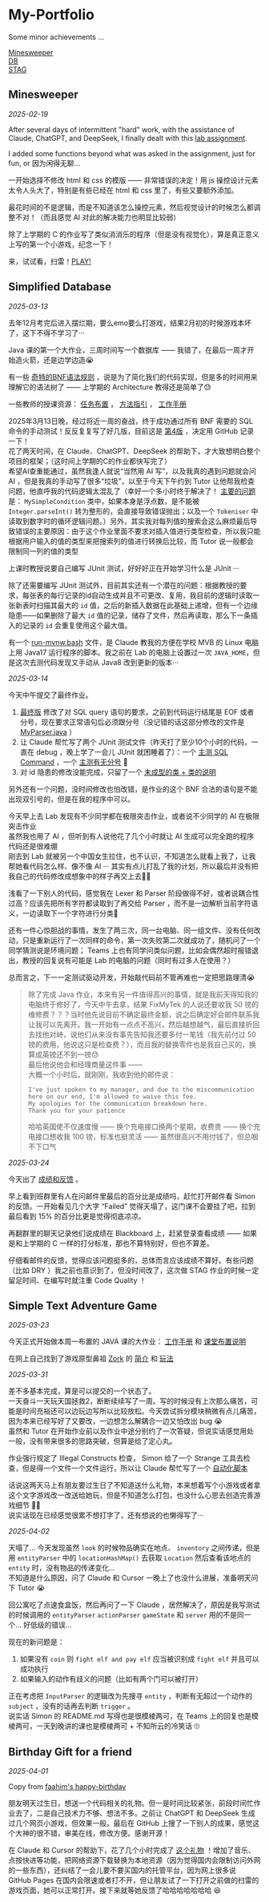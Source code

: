 # My-Portfolio

Some minor achievements ...

[Minesweeper](#minesweeper)  
[DB](#simplified-database)  
[STAG](#simple-text-adventure-game)  

## Minesweeper

*2025-02-19*  

After several days of intermittent "hard" work, with the assistance of Claude, ChatGPT, and DeepSeek, I finally dealt with this [lab assignment](https://github.com/cs-uob/software-tools/blob/main/15-js/lab/minesweeper.md).  

I added some functions beyond what was asked in the assignment, just for fun, or 因为闲得无聊...  

一开始选择不修改 html 和 css 的模版 —— 非常错误的决定！用 js 操控设计元素太令人头大了，特别是有些已经在 html 和 css 里了，有些又要额外添加。  

最花时间的不是逻辑，而是不知道该怎么操控元素，然后视觉设计的时候怎么都调整不对！（而且感觉 AI 对此的解决能力也明显比较弱）  

除了上学期的 C 的作业写了类似消消乐的程序（但是没有视觉化），算是真正意义上写的第一个小游戏，纪念一下！  

来，试试看，扫雷！[PLAY!](https://mdfcsc.github.io/My-Portfolio/minesweeper/minesweeper.html)  

## Simplified Database

*2025-03-13*  

去年12月考完后进入摆烂期，要么emo要么打游戏，结果2月初的时候游戏本坏了，这下不得不学习了···  

Java 课的第一个大作业，三周时间写一个数据库 —— 我错了，在最后一周才开始造火箭，还是边学边造😭  

有一些 [奇特的BNF语法规则](./SimplifiedDatabase/cw-db-3_4/introduction/BNF.txt) ，说是为了简化我们的代码实现，但是多的时间用来理解它的语法树了 —— 上学期的 Architecture 教得还是简单了😓  

一些教师的授课资源： [任务布置](https://github.com/drslock/JAVA2024/blob/main/Weekly%20Briefings/07-DB-Briefing.pdf) ， [方法指引](https://github.com/drslock/JAVA2024/blob/main/Weekly%20Briefings/08-DB-Implementation.pdf) ， [工作手册](https://github.com/drslock/JAVA2024/tree/main/Weekly%20Workbooks/07%20DB%20assignment)  

2025年3月13日晚，经过将近一周的奋战，终于成功通过所有 BNF 需要的 SQL 命令的手动测试！反反复复写了好几版，目前这是 [第4版](./SimplifiedDatabase/cw-db-3_4/) ，决定用 GitHub 记录一下！  
花了两天时间，在 Claude、ChatGPT、DeepSeek 的帮助下，才大致想明白整个项目的框架；（这时间上学期的C的作业都快写完了）  
希望AI查重能通过，虽然我逢人就说“当然用 AI 写”，以及我真的遇到问题就会问 AI ，但是我真的手动写了很多“垃圾”，以至于今天下午约到 Tutor 让他帮我检查问题，他直呼我的代码逻辑太混乱了（幸好一个多小时终于解决了！ [主要的问题](./SimplifiedDatabase/cw-db-3_4/introduction/0313问题记录.txt) 是： `MySimpleCondition` 类中，如果本身是浮点数，是不能被 `Integer.parseInt()` 转为整形的，会直接导致错误抛出；以及一个 `Tokeniser` 中读取到数字时的循环逻辑问题。）另外，其实我对每列值的搜索会这么麻烦最后导致错误的主要原因：由于这个作业里面不要求对插入值进行类型检查，所以我只能根据用户输入的值的类型来把搜索列的值进行转换后比较，而 Tutor 说一般都会限制同一列的值的类型  

上课时教授说要自己编写 JUnit 测试，好好好正在开始学习什么是 JUnit ···  

除了还需要编写 JUnit 测试外，目前其实还有一个潜在的问题：根据教授的要求，每张表的每行记录的id自动生成并且不可更改、复用，我目前的逻辑时读取一张新表时扫描其最大的 `id` 值，之后的新插入数据在此基础上递增，但有一个边缘隐患——如果删除了最大 `id` 值的记录，储存了文件，然后再读取，那么下一条插入的记录的 `id` 会重复使用这个最大值。  

有一个 [run-mvnw.bash](./SimplifiedDatabase/cw-db-3_4/run-mvnw.bash) 文件，是 Claude 教我的方便在学校 MVB 的 Linux 电脑上用 Java17 运行程序的脚本。我之前在 Lab 的电脑上设置过一次 `JAVA_HOME`，但是这次去测代码发现又手动从 Java8 改到更新的版本···  

*2025-03-14*  

今天中午提交了最终作业。  

1. [最终版](./SimplifiedDatabase/cw-db-3_5/) 修改了对 SQL query 语句的要求，之前到代码运行结尾是 EOF 或者分号，现在要求正常语句后必须跟分号（没记错的话这部分修改的文件是 [MyParser.java](./SimplifiedDatabase/cw-db-3_5/src/main/java/edu/uob/analyser/MyParser.java) ）  
2. 让 Claude 帮忙写了两个 JUnit 测试文件（昨天打了至少10个小时的代码，一直在 debug ，晚上学了一会儿 JUnit 就困睡着了）：一个 [主测 SQL Command](./SimplifiedDatabase/cw-db-3_5/src/test/java/edu/uob/MyDbTests.java) ，一个 [主测有无分号](./SimplifiedDatabase/cw-db-3_5/src/test/java/edu/uob/MySemicolonTests.java) 🥲  
3. 对 id 隐患的修改没能完成，只留了一个 [未成型的类 + 类的说明](./SimplifiedDatabase/cw-db-3_5/src/main/java/edu/uob/storage/IdManager.java)  

另外还有一个问题，没时间修改也怕改错，是作业的这个 BNF 合法的语句是不能出现双引号的，但是在我的程序中可以。

今天早上去 Lab 发现有不少同学都在极限突击作业，或者说不少同学的 AI 在极限突击作业  
虽然我也用了 AI ，但听到有人说他花了几个小时就让 AI 生成可以完全跑的程序代码还是很难绷  
刚去到 Lab 就被另一个中国女生拉住，也不认识，不知道怎么就看上我了，让我帮她看代码怎么样、像不像 AI ··· 其实有点儿打乱了我的计划，所以最后并没有把我自己的代码修改成想象中的样子再交上去😮‍💨  

浅看了一下别人的代码，感觉我在 Lexer 和 Parser 阶段做得不好，或者说耦合性过高？应该先把所有字符都读取到了再交给 Parser ，而不是一边解析当前字符语义，一边读取下一个字符进行分类🤔  

还有一件心惊胆战的事情，发生了两三次，同一台电脑、同一组文件、没有任何改动，只是重新运行了一次同样的命令，第一次失败第二次就成功了，随机问了一个同学猜测说是环境问题； Teams 上也有同学问类似问题，比如会偶然超时报错退出，教授的回复说有可能是 Lab 的电脑的问题（同时有过多人在使用？）  

总而言之，下一一定测试驱动开发，开始敲代码前不管再难也一定把思路理清😭  

> 除了完成 Java 作业，本来有另一件值得高兴的事情，就是我前天得知我的电脑终于修好了，今天中午去拿，结果 FixMyTek 的人说还要收我 50 镑的维修费？？？当时他先说目前不确定最终金额，说之后确定好会邮件联系我让我可以先离开。我一开始有一点点不高兴，然后越想越气，最后直接折回去找他对峙，说他们从来没有事先告知我还要多付一笔钱（我先前付过 50 镑的费用，他说这只是检查费？），而且我的替换零件也是我自己买的，换算成英镑还不到一镑😓  
> 最后他说他会和经理商量这件事 ——  
> 大概一个小时后，就刚刚，我收到他的邮件说：  
>  
> ```  
> I've just spoken to my manager, and due to the miscommunication here on our end, I'm allowed to waive this fee.  
> My apologies for the communication breakdown here.  
> Thank you for your patience  
> ```  
>  
> 哈哈英国佬不仅速度慢 —— 换个充电接口换两个星期，收费贵 —— 换个充电接口想收我 100 镑，标准也挺灵活 —— 虽然很高兴不用付钱了，但总咽不下口气  

*2025-03-24*  

今天出了 [成绩和反馈](./SimplifiedDatabase/Feedback.md) 。  

早上看到班群里有人在问邮件里最后的百分比是成绩吗，赶忙打开邮件看 Simon 的反馈。一开始看见几个大字 “Failed” 觉得天塌了，这门课不会要挂了吧，拉到最后看到 15% 的百分比更是觉得彻底凉凉。  

再翻群里的聊天记录他们说成绩在 Blackboard 上，赶紧登录查看成绩 —— 如果是和上学期的 C 一样的打分标准，那也不算特别好，但也不算差。  

仔细看邮件的反馈，觉得应该问题挺多的，总体而言应该成绩不算好。有些问题（比如 DRY ）我之前也意识到了，但没时间改了，这次做 STAG 作业的时候一定留足时间、在编写时就注重 Code Quality ！  

## Simple Text Adventure Game

*2025-03-23*  

今天正式开始做本周一布置的 JAVA 课的大作业： [工作手册](https://github.com/drslock/JAVA2024/tree/main/Weekly%20Workbooks/10%20STAG%20assignment) 和 [课堂布置说明](https://github.com/drslock/JAVA2024/blob/main/Weekly%20Briefings/10-STAG-Briefing.pdf)  

在网上自己找到了游戏原型鼻祖 [Zork](https://tinyurl.com/zork-game) 的 [简介](https://zork.fandom.com/wiki/White_house) 和 [玩法](https://zork.fandom.com/wiki/Command_List)  

*2025-03-31*  

差不多基本完成，算是可以提交的一个状态了。  
一天奋斗一天玩天国拯救2，断断续续写了一周。写的时候没有上次那么痛苦，可能是时间充裕还可以边玩边写所以比较放松。今天尝试拆分模块稍微有点儿痛苦，因为本来已经写好了又要改，一边想怎么解耦合一边又怕改出 bug 😭  
虽然和 Tutor 在开始作业前以及作业中途分别约了一次答疑，但说实话感觉用处一般，没有带来很多的思路突破，但算是给了定心丸。

作业强行规定了 Illegal Constructs 检查， Simon 给了一个 Strange 工具去检查，但是得一个文件一个文件运行，所以让 Claude 帮忙写了一个 [自动化脚本](./Simple-Text-Adventure-Game/cw-stag/autoStrange.sh)  

话说这两天马上有朋友要过生日了不知道送什么礼物，本来想着写个小游戏或者拿这个文字游戏改一改送给她玩，但是不知道怎么打包，也没什么心思去创造完善游戏细节 😮‍💨  
说实话现在已经感觉很累不想打字了，还有想说的也懒得写了···  

*2025-04-02*  

天塌了... 今天发现虽然 `look` 的时候物品确实在地点、 `inventory` 之间传递，但是用 `entityParser` 中的 `locationHashMap()` 去获取 `Location` 然后查看该地点的 `entity` 时，没有物品的传递变化...  
不知道是什么原因，问了 Claude 和 Cursor 一晚上了也没什么进展，准备明天问下 Tutor 😭

回公寓吃了点速食盒饭，然后再问了一下 Claude ，居然解决了，原因是我写测试的时候调用的 `entityParser` `actionParser` `gameState` 和 `server` 用的不是同一个... 好低级的错误...  

现在的新问题是：  

1. 如果没有 `coin` 则 `fight elf and pay elf` 应当被识别成 `fight elf`  并且可以成功执行  
2. 如果输入的动作有歧义的问题（比如有两个门可以被打开）  

正在考虑把 `InputParser` 的逻辑改为先搜寻 `entity` ，判断有无超过一个动作的 `subject` ，没有的话再去判断 `trigger` 。  
说实话 Simon 的 README.md 写得也是很模棱两可，在 Teams 上的回复也是模棱两可，一天到晚讲的课也是模棱两可 + 不知所云的冷笑话 🙄  

## Birthday Gift for a friend  

*2025-04-01*  

Copy from [faahim's happy-birthday](https://github.com/faahim/happy-birthday#)  

朋友明天过生日，想送一个代码相关的礼物。但一是时间比较紧张，前段时间忙作业去了，二是自己技术力不够、想法不多。之前让 ChatGPT 和 DeepSeek 生成过几个网页小游戏，但效果一般。最后在 GitHub 上搜了一下别人的成果，感觉这个大神的很不错，审美在线，修改方便。感谢开源！  

在 Claude 和 Cursor 的帮助下，花了几个小时完成了 [这个礼物](https://mdfcsc.github.io/My-Portfolio/BirthdayGift-Jing/index.html) ！增加了音乐、点按快进等功能，把网络资源下载替换为本地资源（因为觉得国内会限制访问外网的一些东西），还纠结了一会儿要不要买国内的托管平台，因为网上很多说 GitHub Pages 在国内会限速或者打不开，但让朋友试了一下打开之前做的扫雷的游戏页面，她可以正常打开。接下来就等她反馈了哈哈哈哈哈哈哈 😆  
